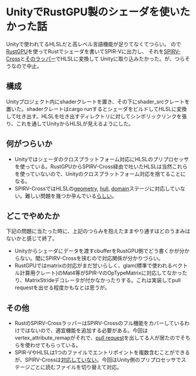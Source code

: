 # UnityでRustGPU製のシェーダを使いたかった話
Unityで使われてるHLSLだと高レベル言語機能が足りてなくてつらい。
ので[RustGPU](https://github.com/EmbarkStudios/rust-gpu)を使ってRustでシェーダを書いてSPIR-Vに出力し、
それを[SPIRV-Cross](https://github.com/KhronosGroup/SPIRV-Cross)と[そのラッパー](https://github.com/grovesNL/spirv_cross)でHLSLに変換して
Unityに取り込みたかった。が、つらそうなので中止。

## 構成
Unityプロジェクト内にshaderクレートを置き、その下にshader_srcクレートを置いた。shaderクレートはcargo runするとシェーダをビルドしてHLSLに変換して吐き出す。HLSLを吐き出すディレクトリに対してシンボリックリンクを張り、これを通してUnityからHLSLが見えるようにした。

## 何がつらいか
* Unityではシェーダのクロスプラットフォーム対応にHLSLのプリプロセッサを使っている。RustGPUからSPIRV-Cross経由で吐いたHLSLは当然これらを使っていないので、Unityのクロスプラットフォーム対応を捨てることになる。
* SPIRV-CrossではHLSLの[geometry](https://github.com/KhronosGroup/SPIRV-Cross/issues/904), [hull](https://github.com/KhronosGroup/SPIRV-Cross/issues/905), [domain](https://github.com/KhronosGroup/SPIRV-Cross/issues/906)ステージに対応していない。難しい問題を幾つか孕んでいる[らしい](https://github.com/KhronosGroup/SPIRV-Cross/pull/1739#issuecomment-926705870)。

## どこでやめたか
下記の問題に当たった時に、上記のつらみを抱えたままやり通すほどのうまみはないかと感じて終了。
* Unityからシェーダにデータを渡すcbufferをRustGPU側でどう書くかが分からない。間にSPIRV-Crossを挟むので対応関係が分かりづらい。
* RustGPUではmatrixの対応がまだ甘いらしく、glam(標準で使われるベクトル計算用クレート)のMat4等がSPIR-VのOpTypeMatrixに対応してなかったり、MatrixStrideデコレータが付かなかったりする。これは実装してpull requestを出せる程度かもなとは思うが。

## その他
* RustのSPIRV-CrossラッパーはSPIRV-Crossのフル機能をカバーしているわけではないので、適宜機能を追加する必要がある。今回はvertex_attribute_remapがそれで、[pull request](https://github.com/grovesNL/spirv_cross/pull/181)を出してる人が居たのでそちらを使わせてもらっている。
* SPIR-VやHLSLは1つのファイルでエントリポイントを複数含むことができるが、SPIRV-Crossは[対応していない](https://github.com/KhronosGroup/SPIRV-Cross/issues/317)。今回はUnity側のプリプロセッサでステージごとに読むファイルを切り替えて対応。

